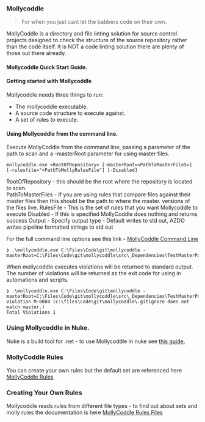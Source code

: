### Mollycoddle

> For when you just cant let the babbers code on their own.

MollyCoddle is a directory and file linting solution for source control projects designed to check the structure of the source repository rather than the code itself.  It is NOT a code linting solution there are plenty of those out there already.


#### Mollycoddle Quick Start Guide.

#### Getting started with Mollycoddle

Mollycoddle needs three things to run:
* The mollycoddle executable.
* A source code structure to execute against.
* A set of rules to execute.



#### Using Mollycoddle from the command line.

Execute MollyCoddle from the command line, passing a parameter of the path to scan and a -masterRoot parameter for using master files.

```text
mollycoddle.exe <RootOfRepository> [-masterRoot=<PathToMasterFileS>] [-rulesfile="<PathToMollyRulesFile"] [-Disabled]
```

RootOfRepository - this should be the root where the repository is located to scan.  
PathToMasterFiles - If you are using rules that compare files against their master files then this should be the path to where the master. versions of the files live.
RulesFile - This is the set of rules that you want Mollycoddle to execute
Disabled - If this is specified MollyCoddle does nothing and returns success
Output - Specify output type - Default writes to std out, AZDO  writes pipeline formatted strings to std out

For the full command line options see this link - [MollyCoddle Command Line](molly-commandline.md)

```text
❯ .\mollycoddle.exe C:\Files\Code\git\mollycoddle -masterRoot=C:\Files\Code\git\mollycoddle\src\_Dependencies\TestMasterPath\
```

When mollycoddle executes violations will be returned to standard output.  The number of violations will be returned as the exit code for using in automations and scripts.

```text
❯ .\mollycoddle.exe C:\Files\Code\git\mollycoddle -masterRoot=C:\Files\Code\git\mollycoddle\src\_Dependencies\TestMasterPath\
Violation M-0004 (c:\files\code\git\mollycoddle\.gitignore does not match master.)
Total Violations 1
```

### Using Mollycoddle in Nuke.

Nuke is a build tool for .net - to use Mollycoddle in nuke see [this guide.](molly-nuke.md)

### MollyCoddle Rules

You can create your own rules but the default set are referenced here [MollyCoddle Rules](molly-rules.md)


### Creating Your Own Rules

Mollycoddle reads rules from different file types - to find out about sets and molly rules the documentation is here [MollyCoddle Rules Files](molly-files.md)
